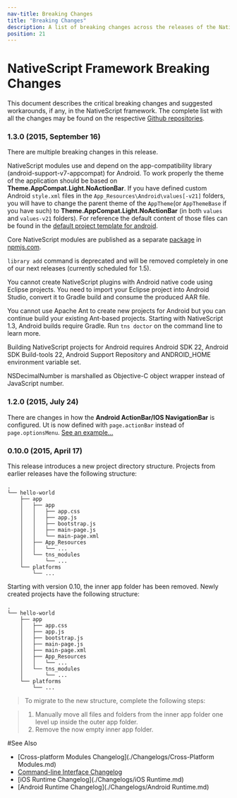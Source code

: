 ```yaml
---
nav-title: Breaking Changes
title: "Breaking Changes"
description: A list of breaking changes across the releases of the NativeScript framework and its tools.
position: 21
---
```


# NativeScript Framework Breaking Changes

This document describes the critical breaking changes and suggested workarounds, if any, in the NativeScript framework. The complete list with all the changes may be found on the respective [Github repositories](#see-also).

### 1.3.0 (2015, September 16)

There are multiple breaking changes in this release.

NativeScript modules use and depend on the app-compatibility library (android-support-v7-appcompat) for Android. To work properly the theme of the application should be based on **Theme.AppCompat.Light.NoActionBar**. If you have defined custom Android `style.xml` files in the `App_Resources\Android\values[-v21]` folders, you will have to change the parent theme of the `AppTheme`(or `AppThemeBase` if you have such) to **Theme.AppCompat.Light.NoActionBar** (in both `values` and `values-v21` folders). For reference the default content of those files can be found in the [default project template for android](https://github.com/NativeScript/android-runtime/tree/master/build/project-template-gradle/src/main/res).

Core NativeScript modules are published as a separate [package](https://www.npmjs.com/package/tns-core-modules) in [npmjs.com](https://www.npmjs.com).

`library add` command is deprecated and will be removed completely in one of our next releases (currently scheduled for 1.5).

You cannot create NativeScript plugins with Android native code using Eclipse projects. You need to import your Eclipse project into Android Studio, convert it to Gradle build and consume the produced AAR file.

You cannot use Apache Ant to create new projects for Android but you can continue build your existing Ant-based projects. Starting with NativeScript 1.3, Android builds require Gradle. Run `tns doctor` on the command line to learn more.

Building NativeScript projects for Android requires Android SDK 22, Android SDK Build-tools 22, Android Support Repository and ANDROID_HOME environment variable set.

NSDecimalNumber is marshalled as Objective-C object wrapper instead of JavaScript number.

### 1.2.0 (2015, July 24)

There are changes in how the **Android ActionBar/IOS NavigationBar** is configured. Ut is now defined with `page.actionBar` instead of `page.optionsMenu`. [See an example...](./ApiReference/ui/action-bar/HOW-TO.md) 

### 0.10.0 (2015, April 17)

This release introduces a new project directory structure. Projects from earlier releases have the following structure:

```
.
└── hello-world
    ├── app
    │   ├── app
    │   │   ├── app.css
    │   │   ├── app.js
    │   │   ├── bootstrap.js
    │   │   ├── main-page.js
    │   │   └── main-page.xml
    │   ├── App_Resources
    │   │   └── ...
    │   └── tns_modules
    │       └── ...
    └── platforms
        └── ...
```
Starting with version 0.10, the inner app folder has been removed. Newly created projects have the following structure:

```
.
└── hello-world
    ├── app
    │   ├── app.css
    │   ├── app.js
    │   ├── bootstrap.js
    │   ├── main-page.js
    │   ├── main-page.xml
    │   ├── App_Resources
    │   │   └── ...
    │   └── tns_modules
    │       └── ...
    └── platforms
        └── ...
```

>To migrate to the new structure, complete the following steps:

>1. Manually move all files and folders from the inner app folder one level up inside the outer app folder.
>2. Remove the now empty inner app folder.

#See Also

* [Cross-platform Modules Changelog](./Changelogs/Cross-Platform Modules.md)
* [Command-line Interface Changelog](./Changelogs/CLI.md)
* [iOS Runtime Changelog](./Changelogs/iOS Runtime.md)
* [Android Runtime Changelog](./Changelogs/Android Runtime.md)
